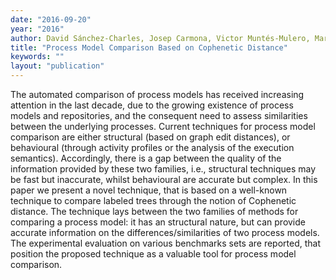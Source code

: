 ```yaml
---
date: "2016-09-20"
year: "2016"
author: David Sánchez-Charles, Josep Carmona, Victor Muntés-Mulero, Marc Solé
title: "Process Model Comparison Based on Cophenetic Distance"
keywords: ""
layout: "publication"
---
```


The automated comparison of process models has received increasing attention in the last decade, due to the growing existence of process models and repositories, and the consequent need to assess similarities between the underlying processes. Current techniques for process model comparison are either structural (based on graph edit distances), or behavioural (through activity profiles or the analysis of the execution semantics). Accordingly, there is a gap between the quality of the information provided by these two families, i.e., structural techniques may be fast but inaccurate, whilst behavioural are accurate but complex. In this paper we present a novel technique, that is based on a well-known technique to compare labeled trees through the notion of Cophenetic distance. The technique lays between the two families of methods for comparing a process model: it has an structural nature, but can provide accurate information on the differences/similarities of two process models. The experimental evaluation on various benchmarks sets are reported, that position the proposed technique as a valuable tool for process model comparison.